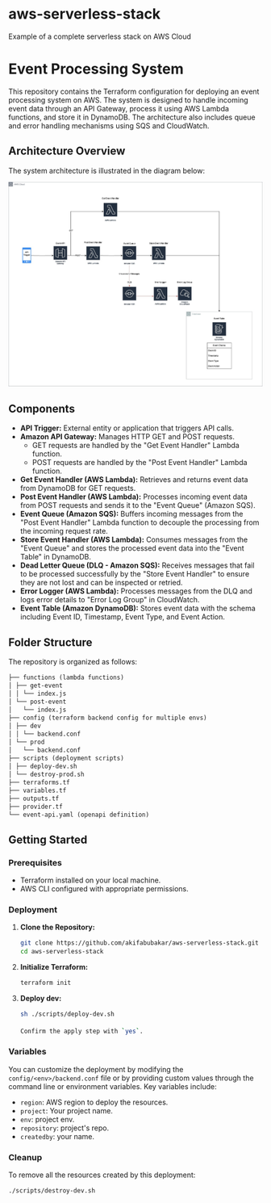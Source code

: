 # aws-serverless-stack
Example of a complete serverless stack on AWS Cloud

# Event Processing System
This repository contains the Terraform configuration for deploying an event processing system on AWS. The system is designed to handle incoming event data through an API Gateway, process it using AWS Lambda functions, and store it in DynamoDB. The architecture also includes queue and error handling mechanisms using SQS and CloudWatch.

## Architecture Overview

The system architecture is illustrated in the diagram below:

![Event Processing System Architecture](event-receipt.jpeg)

## Components

- **API Trigger:** External entity or application that triggers API calls.
- **Amazon API Gateway:** Manages HTTP GET and POST requests.
  - GET requests are handled by the "Get Event Handler" Lambda function.
  - POST requests are handled by the "Post Event Handler" Lambda function.
- **Get Event Handler (AWS Lambda):** Retrieves and returns event data from DynamoDB for GET requests.
- **Post Event Handler (AWS Lambda):** Processes incoming event data from POST requests and sends it to the "Event Queue" (Amazon SQS).
- **Event Queue (Amazon SQS):** Buffers incoming messages from the "Post Event Handler" Lambda function to decouple the processing from the incoming request rate.
- **Store Event Handler (AWS Lambda):** Consumes messages from the "Event Queue" and stores the processed event data into the "Event Table" in DynamoDB.
- **Dead Letter Queue (DLQ - Amazon SQS):** Receives messages that fail to be processed successfully by the "Store Event Handler" to ensure they are not lost and can be inspected or retried.
- **Error Logger (AWS Lambda):** Processes messages from the DLQ and logs error details to "Error Log Group" in CloudWatch.
- **Event Table (Amazon DynamoDB):** Stores event data with the schema including Event ID, Timestamp, Event Type, and Event Action.

## Folder Structure

The repository is organized as follows:

```
├── functions (lambda functions)
│ ├── get-event
│ │ └── index.js
│ └── post-event
│   └── index.js
├── config (terraform backend config for multiple envs)
│ ├── dev
│ │ └── backend.conf
│ └── prod
│   └── backend.conf
├── scripts (deployment scripts)
│ ├── deploy-dev.sh
│ └── destroy-prod.sh
├── terraforms.tf
├── variables.tf
├── outputs.tf
├── provider.tf
└── event-api.yaml (openapi definition)

```


## Getting Started

### Prerequisites

- Terraform installed on your local machine.
- AWS CLI configured with appropriate permissions.

### Deployment

1. **Clone the Repository:**

    ```sh
    git clone https://github.com/akifabubakar/aws-serverless-stack.git
    cd aws-serverless-stack
    ```

2. **Initialize Terraform:**

    ```sh
    terraform init
    ```

3. **Deploy dev:**

    ```sh
    sh ./scripts/deploy-dev.sh

    Confirm the apply step with `yes`.
    ```

### Variables

You can customize the deployment by modifying the `config/<env>/backend.conf` file or by providing custom values through the command line or environment variables. Key variables include:

- `region`: AWS region to deploy the resources.
- `project`: Your project name.
- `env`: project env.
- `repository`: project's repo.
- `createdby`: your name.


### Cleanup

To remove all the resources created by this deployment:

```sh
./scripts/destroy-dev.sh
```
